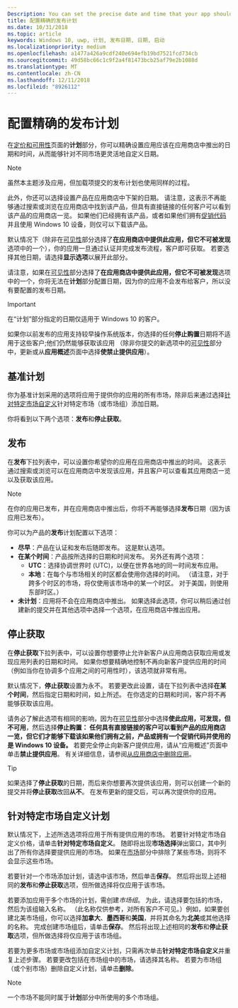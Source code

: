 ```yaml
---
Description: You can set the precise date and time that your app should become available in the Store, giving you greater flexibility and the ability to customize dates for different markets.
title: 配置精确的发布计划
ms.date: 10/31/2018
ms.topic: article
keywords: Windows 10, uwp, 计划, 发布日期, 日期, 启动
ms.localizationpriority: medium
ms.openlocfilehash: a1477a426a9cdf240e694efb19bd7521fcd734cb
ms.sourcegitcommit: 49d58bc66c1c9f2a4f81473bcb25af79e2b1088d
ms.translationtype: MT
ms.contentlocale: zh-CN
ms.lasthandoff: 12/11/2018
ms.locfileid: "8926112"
---
```

# <a name="configure-precise-release-scheduling"></a>配置精确的发布计划

在[定价和可用性](set-app-pricing-and-availability.md)页面的**计划**部分，你可以精确设置应用应该在应用商店中推出的日期和时间，从而能够针对不同市场更灵活地自定义日期。

> [!NOTE]
> 虽然本主题涉及应用，但加载项提交的发布计划也使用同样的过程。

此外，你还可以选择设置产品在应用商店中下架的日期。 请注意，这表示不再能够通过搜索或浏览在应用商店中找到该产品，但具有直接链接的任何客户可以看到该产品的应用商店一览。 如果他们已经拥有该产品，或者如果他们拥有[促销代码](generate-promotional-codes.md)并且使用 Windows 10 设备，则仅可以下载该产品。

默认情况下（除非在[可见性](choose-visibility-options.md#discoverability)部分选择了**在应用商店中提供此应用，但它不可被发现**选项中的一个），你的应用一旦通过认证并完成发布流程，客户即可获取。 若要选择其他日期，请选择**显示选项**以展开此部分。

请注意，如果在[可见性](choose-visibility-options.md#discoverability)部分选择了**在应用商店中提供此应用，但它不可被发现**选项中的一个，你将无法在**计划**部分配置日期，因为你的应用不会发布给客户，所以没有要配置的发布日期。

> [!IMPORTANT]
> 在“计划”部分指定的日期仅适用于 Windows 10 的客户。
>
>如果你以前发布的应用支持较早操作系统版本，你选择的任何**停止购置**日期将不适用于这些客户;他们仍然能够获取该应用 （除非你提交的新选项中的[可见性](choose-visibility-options.md#discoverability)部分中，更新或从**应用概述**页面中选择**使禁止提供应用**）。


## <a name="base-schedule"></a>基准计划

你为基准计划采用的选项将应用于提供你的应用的所有市场，除非后来通过选择[针对特定市场自定义](#customize-the-schedule-for-specific-markets)针对特定市场（或市场组）添加日期。

你将看到以下两个选项：**发布**和**停止获取**。 

## <a name="release"></a>发布

在**发布**下拉列表中，可以设置你希望你的应用在应用商店中推出的时间。 这表示通过搜索或浏览可以在应用商店中发现该应用，并且客户可以查看其应用商店一览以及获取该应用。

>[!NOTE]
> 在你的应用已发布，并在应用商店中推出后，你将不再能够选择**发布**日期（因为该应用已发布）。

你可以为产品的**发布**计划配置以下选项：
- **尽早**：产品在认证和发布后随即发布。 这是默认选项。
- **在某个时间**：产品按所选择的日期和时间发布。 另外还有两个选项：
   - **UTC**：选择协调世界时 (UTC)，以便在世界各地的同一时间发布应用。
   - **本地**：在每个与市场相关的时区都会使用你选择的时间。 （请注意，对于跨多个时区的市场，将仅使用该市场中的某一个时区。 对于美国，则使用东部时区。）
- **未计划**：应用将不会在应用商店中推出。 如果选择此选项，你可以稍后通过创建新的提交并在其他选项中选择一个选项，在应用商店中推出应用。


## <a name="stop-acquisition"></a>停止获取

在**停止获取**下拉列表中，可以设置你想要停止允许新客户从应用商店获取应用或发现应用列表的日期和时间。 如果你想要精确地控制不再向新客户提供应用的时间（例如当你在协调多个应用之间的可用性时），该选项就非常有用。

默认情况下，**停止获取**设置为永不。 若要更改此设置，请在下拉列表中选择**在某个时间**，然后指定日期和时间，如上所述。 在你选定的日期和时间，客户将不再能够获取该应用。

请务必了解此选项有相同的影响，因为在[可见性](choose-visibility-options.md#discoverability)部分中选择**使此应用，可发现，但不可用**，然后选择**停止购置： 任何具有直接链接的客户可以看到产品的应用商店一览，但它们才能够下载该如果他们拥有之前，产品或拥有一个促销代码并使用的是 Windows 10 设备。** 若要完全停止向新客户提供应用，请从“应用概述”页面中单击**禁止提供应用**。 有关详细信息，请参阅[从应用商店中删除应用](guidance-for-app-package-management.md#removing-an-app-from-the-store)。

> [!TIP]
> 如果选择了**停止获取**的日期，而后来你想要再次提供该应用，则可以创建一个新的提交并将**停止获取**改回**从不**。 在发布更新的提交后，可以再次提供你的应用。

## <a name="customize-the-schedule-for-specific-markets"></a>针对特定市场自定义计划 

默认情况下，上述所选选项将应用于所有提供应用的市场。 若要针对特定市场自定义价格，请单击**针对特定市场自定义**。 随即将出现**市场选择**弹出窗口，其中列出了所有你选择要提供应用的市场。 如果在[市场](define-pricing-and-market-selection.md)部分中排除了某些市场，则将不会显示这些市场。 

若要针对一个市场添加计划，请选中该市场，然后单击**保存**。 然后将出现上述相同的**发布**和**停止获取**选项，但所做选择将仅应用于该市场。

若要添加应用于多个市场的计划，需创建*市场组*。 为此，请选择要包括的市场，然后为该组输入名称。 （此名称仅供参考，对所有客户不可见。）例如，如果要创建北美市场组，你可以选择**加拿大**、**墨西哥**和**美国**，并将其命名为**北美**或其他选择的名称。 完成创建市场组后，请单击**保存**。 然后将出现上述相同的**发布**和**停止获取**选项，但所做选择将仅应用于该市场组。

若要为更多市场或市场组添加自定义计划，只需再次单击**针对特定市场自定义**并重复上述步骤。 若要更改包括在市场组中的市场，请选择其名称。 若要为市场组（或个别市场）删除自定义计划，请单击**删除**。

> [!NOTE]
> 一个市场不能同时属于**计划**部分中所使用的多个市场组。 










